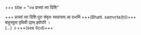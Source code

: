 +++
title = "०७ प्राच्यां त्वा दिशि"

+++
प्राच्यां त्वा दिशि पुरा संवृतः स्वदायाम् आ दधामि +++(Bhatt. saṃvṛta(ḥ))+++  
बाहुच्युता पृथिवी द्याम् इवोपरि ।  
(…) ॥ +++(see 6cd)+++
